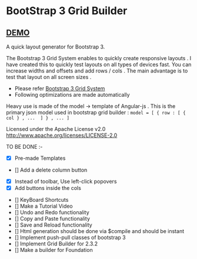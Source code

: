# BootStrap 3 Grid Builder

## [DEMO](http://jaykanakiya.com/bootstrap-grid-builder/ "bootstrap layout generator")

A quick layout generator for Bootstrap 3.

The Bootstrap 3 Grid System enables to quickly create responsive layouts .
I have created this to quickly test layouts on all types of devices fast.
You can increase widths and offsets and add rows / cols .
The main advantage is to test that layout on all screen sizes .

*   Please refer [Bootstrap 3 Grid System](http://getbootstrap.com/css/#grid)
*   Following optimizations are made automatically

Heavy use is made of the model -> template of Angular-js .
This is the primary json model used in bootstrap grid builder :
`
model = [ { row : [ { col } , ...  ] } , ... ]
`

Licensed under the Apache License v2.0
http://www.apache.org/licenses/LICENSE-2.0

TO BE DONE :-

- [x]   Pre-made Templates
- []   Add a delete column button
- [x]   Instead of toolbar, Use left-click popovers
- [x]   Add buttons inside the cols
- []   KeyBoard Shortcuts
- []   Make a Tutorial Video
- []   Undo and Redo functionality
- []   Copy and Paste functionality
- []   Save and Reload functionality
- []   Html generation should be done via $compile and should be instant
- []   Implement push-pull classes of bootstrap 3
- []   Implement Grid Builder for 2.3.2
- []   Make a builder for Foundation